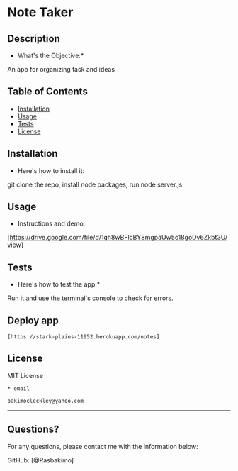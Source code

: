 # Note Taker
  
  
  ## Description 
  
  * What's the Objective:* 
  
  An app for organizing task and ideas
  
  ## Table of Contents
  * [Installation](#installation)
  * [Usage](#usage)
  * [Tests](#tests)
  * [License](#license)
  
  ## Installation
  
  * Here's how to install it:
  
 git clone the repo, install node packages, run node server.js  
  
  ## Usage 
  
  * Instructions and demo:

   
   
   
   [https://drive.google.com/file/d/1qh8wBFlcBY8mgpaUw5c18goDv6Zkbt3U/view]
   
   
   


   
  
  ## Tests
  
  * Here's how to test the app:*
  
   Run it and use the terminal's console to check for errors.
   ## Deploy app 
    
    [https://stark-plains-11952.herokuapp.com/notes]
  
  ## License
  
  MIT License
  
    
    * email
    
    bakimocleckley@yahoo.com
  ---
  
  ## Questions?
  
  
  For any questions, please contact me with the information below:
 
  GitHub: [@Rasbakimo]
  
